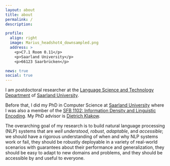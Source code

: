```yaml
---
layout: about
title: about
permalink: /
description: 

profile:
  align: right
  image: Marius_headshot4_downsampled.png
  address: >
    <p>C7.1 Room 0.11</p>
    <p>Saarland University</p>
    <p>66123 Saarbrücken</p>

news: true
social: true
---
```


I am postdoctoral researcher at the [Language Science and Technology Department](https://www.uni-saarland.de/en/department/lst.html) of [Saarland University](https://www.uni-saarland.de/en/home.html). 

Before that, I did my PhD in Computer Science at [Saarland University](https://www.uni-saarland.de/en/home.html) where I was also a member of the [SFB 1102: Information Density and Linguistic Encoding](http://www.sfb1102.uni-saarland.de/). My PhD advisor is [Dietrich Klakow](https://scholar.google.de/citations?user=_HtGYmoAAAAJ&hl=en&oi=ao).

The overarching goal of my research is to build natural language processing (NLP) systems that are *well understood*, *robust*, *adaptable*, and *accessible*; we should have a rigorous understanding of when and why NLP systems work or fail, they should be robustly deployable in a variety of real-world scenarios with guarantees about their performance and generalization, they should be easy to adapt to new domains and problems, and they should be accessible by and useful to everyone.

